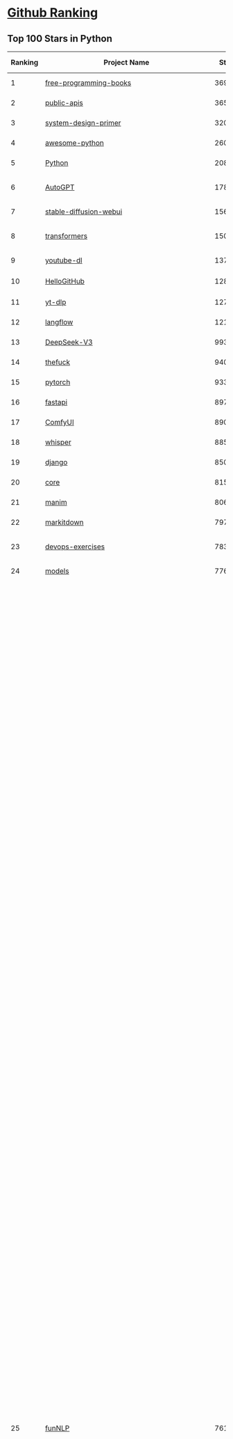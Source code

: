[Github Ranking](../README.md)
==========

## Top 100 Stars in Python

| Ranking | Project Name | Stars | Forks | Language | Open Issues | Description | Last Commit |
| ------- | ------------ | ----- | ----- | -------- | ----------- | ----------- | ----------- |
| 1 | [free-programming-books](https://github.com/EbookFoundation/free-programming-books) | 369752 | 64261 | Python | 17 | :books: Freely available programming books | 2025-09-22T19:41:28Z |
| 2 | [public-apis](https://github.com/public-apis/public-apis) | 365843 | 38421 | Python | 19 | A collective list of free APIs | 2025-05-20T15:56:34Z |
| 3 | [system-design-primer](https://github.com/donnemartin/system-design-primer) | 320666 | 52387 | Python | 252 | Learn how to design large-scale systems. Prep for the system design interview.  Includes Anki flashcards. | 2025-05-21T11:13:33Z |
| 4 | [awesome-python](https://github.com/vinta/awesome-python) | 260964 | 26323 | Python | 0 | An opinionated list of awesome Python frameworks, libraries, software and resources. | 2025-09-17T05:29:57Z |
| 5 | [Python](https://github.com/TheAlgorithms/Python) | 208023 | 47920 | Python | 78 | All Algorithms implemented in Python | 2025-09-23T00:18:07Z |
| 6 | [AutoGPT](https://github.com/Significant-Gravitas/AutoGPT) | 178639 | 45974 | Python | 167 | AutoGPT is the vision of accessible AI for everyone, to use and to build on. Our mission is to provide the tools, so that you can focus on what matters. | 2025-09-23T03:58:40Z |
| 7 | [stable-diffusion-webui](https://github.com/AUTOMATIC1111/stable-diffusion-webui) | 156712 | 29070 | Python | 2368 | Stable Diffusion web UI | 2025-09-17T16:31:20Z |
| 8 | [transformers](https://github.com/huggingface/transformers) | 150111 | 30483 | Python | 1068 | 🤗 Transformers: the model-definition framework for state-of-the-art machine learning models in text, vision, audio, and multimodal models, for both inference and training.  | 2025-09-22T17:36:20Z |
| 9 | [youtube-dl](https://github.com/ytdl-org/youtube-dl) | 137755 | 10486 | Python | 3643 | Command-line program to download videos from YouTube.com and other video sites | 2025-05-04T11:53:05Z |
| 10 | [HelloGitHub](https://github.com/521xueweihan/HelloGitHub) | 128848 | 10741 | Python | 199 | :octocat: 分享 GitHub 上有趣、入门级的开源项目。Share interesting, entry-level open source projects on GitHub. | 2025-08-28T00:48:15Z |
| 11 | [yt-dlp](https://github.com/yt-dlp/yt-dlp) | 127251 | 10208 | Python | 1635 | A feature-rich command-line audio/video downloader | 2025-09-22T19:42:12Z |
| 12 | [langflow](https://github.com/langflow-ai/langflow) | 121715 | 7653 | Python | 422 | Langflow is a powerful tool for building and deploying AI-powered agents and workflows. | 2025-09-23T00:25:36Z |
| 13 | [DeepSeek-V3](https://github.com/deepseek-ai/DeepSeek-V3) | 99380 | 16226 | Python | 36 | None | 2025-08-28T03:24:37Z |
| 14 | [thefuck](https://github.com/nvbn/thefuck) | 94079 | 3765 | Python | 289 | Magnificent app which corrects your previous console command. | 2024-07-19T14:56:13Z |
| 15 | [pytorch](https://github.com/pytorch/pytorch) | 93376 | 25371 | Python | 15710 | Tensors and Dynamic neural networks in Python with strong GPU acceleration | 2025-09-23T04:05:06Z |
| 16 | [fastapi](https://github.com/fastapi/fastapi) | 89712 | 7911 | Python | 46 | FastAPI framework, high performance, easy to learn, fast to code, ready for production | 2025-09-22T19:30:48Z |
| 17 | [ComfyUI](https://github.com/comfyanonymous/ComfyUI) | 89083 | 9940 | Python | 2725 | The most powerful and modular diffusion model GUI, api and backend with a graph/nodes interface. | 2025-09-22T21:34:47Z |
| 18 | [whisper](https://github.com/openai/whisper) | 88524 | 11004 | Python | 0 | Robust Speech Recognition via Large-Scale Weak Supervision | 2025-09-08T10:58:26Z |
| 19 | [django](https://github.com/django/django) | 85087 | 32995 | Python | 0 | The Web framework for perfectionists with deadlines. | 2025-09-23T02:04:42Z |
| 20 | [core](https://github.com/home-assistant/core) | 81502 | 35232 | Python | 2307 | :house_with_garden: Open source home automation that puts local control and privacy first. | 2025-09-23T03:25:52Z |
| 21 | [manim](https://github.com/3b1b/manim) | 80683 | 6884 | Python | 454 | Animation engine for explanatory math videos | 2025-06-14T15:50:43Z |
| 22 | [markitdown](https://github.com/microsoft/markitdown) | 79745 | 4392 | Python | 262 | Python tool for converting files and office documents to Markdown. | 2025-09-08T15:37:34Z |
| 23 | [devops-exercises](https://github.com/bregman-arie/devops-exercises) | 78340 | 17641 | Python | 35 | Linux, Jenkins, AWS, SRE, Prometheus, Docker, Python, Ansible, Git, Kubernetes, Terraform, OpenStack, SQL, NoSQL, Azure, GCP, DNS, Elastic, Network, Virtualization. DevOps Interview Questions | 2025-08-31T18:37:14Z |
| 24 | [models](https://github.com/tensorflow/models) | 77641 | 45469 | Python | 1077 | Models and examples built with TensorFlow | 2025-09-22T21:22:15Z |
| 25 | [funNLP](https://github.com/fighting41love/funNLP) | 76163 | 15001 | Python | 34 | 中英文敏感词、语言检测、中外手机/电话归属地/运营商查询、名字推断性别、手机号抽取、身份证抽取、邮箱抽取、中日文人名库、中文缩写库、拆字词典、词汇情感值、停用词、反动词表、暴恐词表、繁简体转换、英文模拟中文发音、汪峰歌词生成器、职业名称词库、同义词库、反义词库、否定词库、汽车品牌词库、汽车零件词库、连续英文切割、各种中文词向量、公司名字大全、古诗词库、IT词库、财经词库、成语词库、地名词库、历史名人词库、诗词词库、医学词库、饮食词库、法律词库、汽车词库、动物词库、中文聊天语料、中文谣言数据、百度中文问答数据集、句子相似度匹配算法集合、bert资源、文本生成&摘要相关工具、cocoNLP信息抽取工具、国内电话号码正则匹配、清华大学XLORE:中英文跨语言百科知识图谱、清华大学人工智能技术系列报告、自然语言生成、NLU太难了系列、自动对联数据及机器人、用户名黑名单列表、罪名法务名词及分类模型、微信公众号语料、cs224n深度学习自然语言处理课程、中文手写汉字识别、中文自然语言处理 语料/数据集、变量命名神器、分词语料库+代码、任务型对话英文数据集、ASR 语音数据集 + 基于深度学习的中文语音识别系统、笑声检测器、Microsoft多语言数字/单位/如日期时间识别包、中华新华字典数据库及api(包括常用歇后语、成语、词语和汉字)、文档图谱自动生成、SpaCy 中文模型、Common Voice语音识别数据集新版、神经网络关系抽取、基于bert的命名实体识别、关键词(Keyphrase)抽取包pke、基于医疗领域知识图谱的问答系统、基于依存句法与语义角色标注的事件三元组抽取、依存句法分析4万句高质量标注数据、cnocr：用来做中文OCR的Python3包、中文人物关系知识图谱项目、中文nlp竞赛项目及代码汇总、中文字符数据、speech-aligner: 从“人声语音”及其“语言文本”产生音素级别时间对齐标注的工具、AmpliGraph: 知识图谱表示学习(Python)库：知识图谱概念链接预测、Scattertext 文本可视化(python)、语言/知识表示工具：BERT & ERNIE、中文对比英文自然语言处理NLP的区别综述、Synonyms中文近义词工具包、HarvestText领域自适应文本挖掘工具（新词发现-情感分析-实体链接等）、word2word：(Python)方便易用的多语言词-词对集：62种语言/3,564个多语言对、语音识别语料生成工具：从具有音频/字幕的在线视频创建自动语音识别(ASR)语料库、构建医疗实体识别的模型（包含词典和语料标注）、单文档非监督的关键词抽取、Kashgari中使用gpt-2语言模型、开源的金融投资数据提取工具、文本自动摘要库TextTeaser: 仅支持英文、人民日报语料处理工具集、一些关于自然语言的基本模型、基于14W歌曲知识库的问答尝试--功能包括歌词接龙and已知歌词找歌曲以及歌曲歌手歌词三角关系的问答、基于Siamese bilstm模型的相似句子判定模型并提供训练数据集和测试数据集、用Transformer编解码模型实现的根据Hacker News文章标题自动生成评论、用BERT进行序列标记和文本分类的模板代码、LitBank：NLP数据集——支持自然语言处理和计算人文学科任务的100部带标记英文小说语料、百度开源的基准信息抽取系统、虚假新闻数据集、Facebook: LAMA语言模型分析，提供Transformer-XL/BERT/ELMo/GPT预训练语言模型的统一访问接口、CommonsenseQA：面向常识的英文QA挑战、中文知识图谱资料、数据及工具、各大公司内部里大牛分享的技术文档 PDF 或者 PPT、自然语言生成SQL语句（英文）、中文NLP数据增强（EDA）工具、英文NLP数据增强工具 、基于医药知识图谱的智能问答系统、京东商品知识图谱、基于mongodb存储的军事领域知识图谱问答项目、基于远监督的中文关系抽取、语音情感分析、中文ULMFiT-情感分析-文本分类-语料及模型、一个拍照做题程序、世界各国大规模人名库、一个利用有趣中文语料库 qingyun 训练出来的中文聊天机器人、中文聊天机器人seqGAN、省市区镇行政区划数据带拼音标注、教育行业新闻语料库包含自动文摘功能、开放了对话机器人-知识图谱-语义理解-自然语言处理工具及数据、中文知识图谱：基于百度百科中文页面-抽取三元组信息-构建中文知识图谱、masr: 中文语音识别-提供预训练模型-高识别率、Python音频数据增广库、中文全词覆盖BERT及两份阅读理解数据、ConvLab：开源多域端到端对话系统平台、中文自然语言处理数据集、基于最新版本rasa搭建的对话系统、基于TensorFlow和BERT的管道式实体及关系抽取、一个小型的证券知识图谱/知识库、复盘所有NLP比赛的TOP方案、OpenCLaP：多领域开源中文预训练语言模型仓库、UER：基于不同语料+编码器+目标任务的中文预训练模型仓库、中文自然语言处理向量合集、基于金融-司法领域(兼有闲聊性质)的聊天机器人、g2pC：基于上下文的汉语读音自动标记模块、Zincbase 知识图谱构建工具包、诗歌质量评价/细粒度情感诗歌语料库、快速转化「中文数字」和「阿拉伯数字」、百度知道问答语料库、基于知识图谱的问答系统、jieba_fast 加速版的jieba、正则表达式教程、中文阅读理解数据集、基于BERT等最新语言模型的抽取式摘要提取、Python利用深度学习进行文本摘要的综合指南、知识图谱深度学习相关资料整理、维基大规模平行文本语料、StanfordNLP 0.2.0：纯Python版自然语言处理包、NeuralNLP-NeuralClassifier：腾讯开源深度学习文本分类工具、端到端的封闭域对话系统、中文命名实体识别：NeuroNER vs. BertNER、新闻事件线索抽取、2019年百度的三元组抽取比赛：“科学空间队”源码、基于依存句法的开放域文本知识三元组抽取和知识库构建、中文的GPT2训练代码、ML-NLP - 机器学习(Machine Learning)NLP面试中常考到的知识点和代码实现、nlp4han:中文自然语言处理工具集(断句/分词/词性标注/组块/句法分析/语义分析/NER/N元语法/HMM/代词消解/情感分析/拼写检查、XLM：Facebook的跨语言预训练语言模型、用基于BERT的微调和特征提取方法来进行知识图谱百度百科人物词条属性抽取、中文自然语言处理相关的开放任务-数据集-当前最佳结果、CoupletAI - 基于CNN+Bi-LSTM+Attention 的自动对对联系统、抽象知识图谱、MiningZhiDaoQACorpus - 580万百度知道问答数据挖掘项目、brat rapid annotation tool: 序列标注工具、大规模中文知识图谱数据：1.4亿实体、数据增强在机器翻译及其他nlp任务中的应用及效果、allennlp阅读理解:支持多种数据和模型、PDF表格数据提取工具 、 Graphbrain：AI开源软件库和科研工具，目的是促进自动意义提取和文本理解以及知识的探索和推断、简历自动筛选系统、基于命名实体识别的简历自动摘要、中文语言理解测评基准，包括代表性的数据集&基准模型&语料库&排行榜、树洞 OCR 文字识别 、从包含表格的扫描图片中识别表格和文字、语声迁移、Python口语自然语言处理工具集(英文)、 similarity：相似度计算工具包，java编写、海量中文预训练ALBERT模型 、Transformers 2.0 、基于大规模音频数据集Audioset的音频增强 、Poplar：网页版自然语言标注工具、图片文字去除，可用于漫画翻译 、186种语言的数字叫法库、Amazon发布基于知识的人-人开放领域对话数据集 、中文文本纠错模块代码、繁简体转换 、 Python实现的多种文本可读性评价指标、类似于人名/地名/组织机构名的命名体识别数据集 、东南大学《知识图谱》研究生课程(资料)、. 英文拼写检查库 、 wwsearch是企业微信后台自研的全文检索引擎、CHAMELEON：深度学习新闻推荐系统元架构 、 8篇论文梳理BERT相关模型进展与反思、DocSearch：免费文档搜索引擎、 LIDA：轻量交互式对话标注工具 、aili - the fastest in-memory index in the East 东半球最快并发索引 、知识图谱车音工作项目、自然语言生成资源大全 、中日韩分词库mecab的Python接口库、中文文本摘要/关键词提取、汉字字符特征提取器 (featurizer)，提取汉字的特征（发音特征、字形特征）用做深度学习的特征、中文生成任务基准测评 、中文缩写数据集、中文任务基准测评 - 代表性的数据集-基准(预训练)模型-语料库-baseline-工具包-排行榜、PySS3：面向可解释AI的SS3文本分类器机器可视化工具 、中文NLP数据集列表、COPE - 格律诗编辑程序、doccano：基于网页的开源协同多语言文本标注工具 、PreNLP：自然语言预处理库、简单的简历解析器，用来从简历中提取关键信息、用于中文闲聊的GPT2模型：GPT2-chitchat、基于检索聊天机器人多轮响应选择相关资源列表(Leaderboards、Datasets、Papers)、(Colab)抽象文本摘要实现集锦(教程 、词语拼音数据、高效模糊搜索工具、NLP数据增广资源集、微软对话机器人框架 、 GitHub Typo Corpus：大规模GitHub多语言拼写错误/语法错误数据集、TextCluster：短文本聚类预处理模块 Short text cluster、面向语音识别的中文文本规范化、BLINK：最先进的实体链接库、BertPunc：基于BERT的最先进标点修复模型、Tokenizer：快速、可定制的文本词条化库、中文语言理解测评基准，包括代表性的数据集、基准(预训练)模型、语料库、排行榜、spaCy 医学文本挖掘与信息提取 、 NLP任务示例项目代码集、 python拼写检查库、chatbot-list - 行业内关于智能客服、聊天机器人的应用和架构、算法分享和介绍、语音质量评价指标(MOSNet, BSSEval, STOI, PESQ, SRMR)、 用138GB语料训练的法文RoBERTa预训练语言模型 、BERT-NER-Pytorch：三种不同模式的BERT中文NER实验、无道词典 - 有道词典的命令行版本，支持英汉互查和在线查询、2019年NLP亮点回顾、 Chinese medical dialogue data 中文医疗对话数据集 、最好的汉字数字(中文数字)-阿拉伯数字转换工具、 基于百科知识库的中文词语多词义/义项获取与特定句子词语语义消歧、awesome-nlp-sentiment-analysis - 情感分析、情绪原因识别、评价对象和评价词抽取、LineFlow：面向所有深度学习框架的NLP数据高效加载器、中文医学NLP公开资源整理 、MedQuAD：(英文)医学问答数据集、将自然语言数字串解析转换为整数和浮点数、Transfer Learning in Natural Language Processing (NLP) 、面向语音识别的中文/英文发音辞典、Tokenizers：注重性能与多功能性的最先进分词器、CLUENER 细粒度命名实体识别 Fine Grained Named Entity Recognition、 基于BERT的中文命名实体识别、中文谣言数据库、NLP数据集/基准任务大列表、nlp相关的一些论文及代码, 包括主题模型、词向量(Word Embedding)、命名实体识别(NER)、文本分类(Text Classificatin)、文本生成(Text Generation)、文本相似性(Text Similarity)计算等，涉及到各种与nlp相关的算法，基于keras和tensorflow 、Python文本挖掘/NLP实战示例、 Blackstone：面向非结构化法律文本的spaCy pipeline和NLP模型通过同义词替换实现文本“变脸” 、中文 预训练 ELECTREA 模型: 基于对抗学习 pretrain Chinese Model 、albert-chinese-ner - 用预训练语言模型ALBERT做中文NER 、基于GPT2的特定主题文本生成/文本增广、开源预训练语言模型合集、多语言句向量包、编码、标记和实现：一种可控高效的文本生成方法、 英文脏话大列表 、attnvis：GPT2、BERT等transformer语言模型注意力交互可视化、CoVoST：Facebook发布的多语种语音-文本翻译语料库，包括11种语言(法语、德语、荷兰语、俄语、西班牙语、意大利语、土耳其语、波斯语、瑞典语、蒙古语和中文)的语音、文字转录及英文译文、Jiagu自然语言处理工具 - 以BiLSTM等模型为基础，提供知识图谱关系抽取 中文分词 词性标注 命名实体识别 情感分析 新词发现 关键词 文本摘要 文本聚类等功能、用unet实现对文档表格的自动检测，表格重建、NLP事件提取文献资源列表 、 金融领域自然语言处理研究资源大列表、CLUEDatasetSearch - 中英文NLP数据集：搜索所有中文NLP数据集，附常用英文NLP数据集 、medical_NER - 中文医学知识图谱命名实体识别 、(哈佛)讲因果推理的免费书、知识图谱相关学习资料/数据集/工具资源大列表、Forte：灵活强大的自然语言处理pipeline工具集 、Python字符串相似性算法库、PyLaia：面向手写文档分析的深度学习工具包、TextFooler：针对文本分类/推理的对抗文本生成模块、Haystack：灵活、强大的可扩展问答(QA)框架、中文关键短语抽取工具 | 2024-05-10T07:38:24Z |
| 26 | [Deep-Live-Cam](https://github.com/hacksider/Deep-Live-Cam) | 73242 | 10614 | Python | 72 | real time face swap and one-click video deepfake with only a single image | 2025-08-29T06:44:46Z |
| 27 | [d2l-zh](https://github.com/d2l-ai/d2l-zh) | 72538 | 11885 | Python | 0 | 《动手学深度学习》：面向中文读者、能运行、可讨论。中英文版被70多个国家的500多所大学用于教学。 | 2024-07-30T09:32:19Z |
| 28 | [screenshot-to-code](https://github.com/abi/screenshot-to-code) | 70926 | 8788 | Python | 105 | Drop in a screenshot and convert it to clean code (HTML/Tailwind/React/Vue) | 2025-07-27T20:51:24Z |
| 29 | [flask](https://github.com/pallets/flask) | 70416 | 16545 | Python | 4 | The Python micro framework for building web applications. | 2025-09-20T00:33:34Z |
| 30 | [browser-use](https://github.com/browser-use/browser-use) | 70317 | 8229 | Python | 108 | 🌐 Make websites accessible for AI agents. Automate tasks online with ease. | 2025-09-23T01:59:30Z |
| 31 | [PayloadsAllTheThings](https://github.com/swisskyrepo/PayloadsAllTheThings) | 70118 | 15955 | Python | 0 | A list of useful payloads and bypass for Web Application Security and Pentest/CTF | 2025-09-19T12:48:46Z |
| 32 | [awesome-llm-apps](https://github.com/Shubhamsaboo/awesome-llm-apps) | 69847 | 8875 | Python | 5 | Collection of awesome LLM apps with AI Agents and RAG using OpenAI, Anthropic, Gemini and opensource models. | 2025-09-15T05:12:31Z |
| 33 | [awesome-machine-learning](https://github.com/josephmisiti/awesome-machine-learning) | 69838 | 15088 | Python | 1 | A curated list of awesome Machine Learning frameworks, libraries and software. | 2025-08-13T18:34:54Z |
| 34 | [gpt_academic](https://github.com/binary-husky/gpt_academic) | 69246 | 8365 | Python | 265 | 为GPT/GLM等LLM大语言模型提供实用化交互接口，特别优化论文阅读/润色/写作体验，模块化设计，支持自定义快捷按钮&函数插件，支持Python和C++等项目剖析&自译解功能，PDF/LaTex论文翻译&总结功能，支持并行问询多种LLM模型，支持chatglm3等本地模型。接入通义千问, deepseekcoder, 讯飞星火, 文心一言, llama2, rwkv, claude2, moss等。 | 2025-09-20T13:41:26Z |
| 35 | [cpython](https://github.com/python/cpython) | 68990 | 32924 | Python | 7185 | The Python programming language | 2025-09-22T21:46:19Z |
| 36 | [sherlock](https://github.com/sherlock-project/sherlock) | 68822 | 7989 | Python | 75 | Hunt down social media accounts by username across social networks | 2025-09-22T05:09:21Z |
| 37 | [new-pac](https://github.com/Alvin9999/new-pac) | 68585 | 10363 | Python | 445 | 翻墙-科学上网、自由上网、免费科学上网、免费翻墙、fanqiang、油管youtube/视频下载、软件、VPN、一键翻墙浏览器，vps一键搭建翻墙服务器脚本/教程，免费shadowsocks/ss/ssr/v2ray/goflyway账号/节点，翻墙梯子，电脑、手机、iOS、安卓、windows、Mac、Linux、路由器翻墙、科学上网、youtube视频下载、youtube油管镜像/免翻墙网站、美区apple id共享账号、翻墙-科学上网-梯子 | 2025-09-23T04:02:19Z |
| 38 | [ansible](https://github.com/ansible/ansible) | 66509 | 24091 | Python | 583 | Ansible is a radically simple IT automation platform that makes your applications and systems easier to deploy and maintain. Automate everything from code deployment to network configuration to cloud management, in a language that approaches plain English, using SSH, with no agents to install on remote systems. https://docs.ansible.com. | 2025-09-23T00:56:17Z |
| 39 | [gpt4free](https://github.com/xtekky/gpt4free) | 65137 | 13680 | Python | 10 | The official gpt4free repository \| various collection of powerful language models \| o4, o3 and deepseek r1, gpt-4.1, gemini 2.5 | 2025-09-22T22:00:10Z |
| 40 | [OpenHands](https://github.com/All-Hands-AI/OpenHands) | 63694 | 7671 | Python | 341 | 🙌 OpenHands: Code Less, Make More | 2025-09-23T02:54:30Z |
| 41 | [keras](https://github.com/keras-team/keras) | 63421 | 19630 | Python | 228 | Deep Learning for humans | 2025-09-22T16:11:02Z |
| 42 | [scikit-learn](https://github.com/scikit-learn/scikit-learn) | 63420 | 26267 | Python | 1602 | scikit-learn: machine learning in Python | 2025-09-22T12:35:21Z |
| 43 | [annotated_deep_learning_paper_implementations](https://github.com/labmlai/annotated_deep_learning_paper_implementations) | 63293 | 6398 | Python | 24 | 🧑‍🏫 60+ Implementations/tutorials of deep learning papers with side-by-side notes 📝; including transformers (original, xl, switch, feedback, vit, ...), optimizers (adam, adabelief, sophia, ...), gans(cyclegan, stylegan2, ...), 🎮 reinforcement learning (ppo, dqn), capsnet, distillation, ... 🧠 | 2025-09-19T10:18:51Z |
| 44 | [localstack](https://github.com/localstack/localstack) | 60608 | 4253 | Python | 257 | 💻 A fully functional local AWS cloud stack. Develop and test your cloud & Serverless apps offline | 2025-09-22T23:18:52Z |
| 45 | [open-interpreter](https://github.com/openinterpreter/open-interpreter) | 60543 | 5189 | Python | 228 | A natural language interface for computers | 2025-08-06T17:38:07Z |
| 46 | [LLaMA-Factory](https://github.com/hiyouga/LLaMA-Factory) | 59147 | 7231 | Python | 657 | Unified Efficient Fine-Tuning of 100+ LLMs & VLMs (ACL 2024) | 2025-09-22T03:48:26Z |
| 47 | [llama](https://github.com/meta-llama/llama) | 58773 | 9806 | Python | 448 | Inference code for Llama models | 2025-01-26T21:42:26Z |
| 48 | [vllm](https://github.com/vllm-project/vllm) | 58707 | 10287 | Python | 1820 | A high-throughput and memory-efficient inference and serving engine for LLMs | 2025-09-23T04:01:10Z |
| 49 | [MetaGPT](https://github.com/FoundationAgents/MetaGPT) | 58555 | 7080 | Python | 11 | 🌟 The Multi-Agent Framework: First AI Software Company, Towards Natural Language Programming | 2025-06-30T11:45:55Z |
| 50 | [scrapy](https://github.com/scrapy/scrapy) | 58308 | 11052 | Python | 470 | Scrapy, a fast high-level web crawling & scraping framework for Python. | 2025-09-15T09:24:09Z |
| 51 | [Real-Time-Voice-Cloning](https://github.com/CorentinJ/Real-Time-Voice-Cloning) | 57072 | 9241 | Python | 181 | Clone a voice in 5 seconds to generate arbitrary speech in real-time | 2025-09-19T09:37:21Z |
| 52 | [private-gpt](https://github.com/zylon-ai/private-gpt) | 56605 | 7576 | Python | 256 | Interact with your documents using the power of GPT, 100% privately, no data leaks | 2024-11-13T19:30:32Z |
| 53 | [you-get](https://github.com/soimort/you-get) | 56416 | 9806 | Python | 0 | :arrow_double_down: Dumb downloader that scrapes the web | 2025-04-27T15:33:25Z |
| 54 | [openpilot](https://github.com/commaai/openpilot) | 56128 | 10129 | Python | 142 | openpilot is an operating system for robotics. Currently, it upgrades the driver assistance system on 300+ supported cars. | 2025-09-23T03:54:47Z |
| 55 | [face_recognition](https://github.com/ageitgey/face_recognition) | 55472 | 13678 | Python | 774 | The world's simplest facial recognition api for Python and the command line | 2024-08-21T06:22:36Z |
| 56 | [PaddleOCR](https://github.com/PaddlePaddle/PaddleOCR) | 55444 | 8718 | Python | 117 | Turn any PDF or image document into structured data for your AI. A powerful, lightweight OCR toolkit that bridges the gap between images/PDFs and LLMs. Supports 80+ languages. | 2025-09-22T18:29:34Z |
| 57 | [yolov5](https://github.com/ultralytics/yolov5) | 55437 | 17205 | Python | 257 | YOLOv5 🚀 in PyTorch > ONNX > CoreML > TFLite | 2025-09-21T18:48:09Z |
| 58 | [gpt-engineer](https://github.com/AntonOsika/gpt-engineer) | 54883 | 7301 | Python | 31 | CLI platform to experiment with codegen. Precursor to: https://lovable.dev | 2025-05-14T10:15:10Z |
| 59 | [faceswap](https://github.com/deepfakes/faceswap) | 54511 | 13416 | Python | 35 | Deepfakes Software For All | 2025-09-18T13:22:25Z |
| 60 | [rich](https://github.com/Textualize/rich) | 53825 | 1888 | Python | 217 | Rich is a Python library for rich text and beautiful formatting in the terminal. | 2025-08-13T10:52:09Z |
| 61 | [crawl4ai](https://github.com/unclecode/crawl4ai) | 53702 | 5342 | Python | 177 | 🚀🤖 Crawl4AI: Open-source LLM Friendly Web Crawler & Scraper. Don't be shy, join here: https://discord.gg/jP8KfhDhyN | 2025-09-22T11:09:25Z |
| 62 | [hackingtool](https://github.com/Z4nzu/hackingtool) | 53612 | 5805 | Python | 53 | ALL IN ONE Hacking Tool For Hackers | 2025-03-03T15:17:19Z |
| 63 | [requests](https://github.com/psf/requests) | 53302 | 9540 | Python | 204 | A simple, yet elegant, HTTP library. | 2025-09-09T09:00:21Z |
| 64 | [OpenBB](https://github.com/OpenBB-finance/OpenBB) | 52442 | 4990 | Python | 36 | Financial data platform for analysts, quants and AI agents. | 2025-09-18T19:48:00Z |
| 65 | [GPT-SoVITS](https://github.com/RVC-Boss/GPT-SoVITS) | 51065 | 5608 | Python | 733 | 1 min voice data can also be used to train a good TTS model! (few shot voice cloning) | 2025-09-10T07:01:05Z |
| 66 | [grok-1](https://github.com/xai-org/grok-1) | 50516 | 8369 | Python | 0 | Grok open release | 2024-08-30T04:17:25Z |
| 67 | [autogen](https://github.com/microsoft/autogen) | 50059 | 7655 | Python | 401 | A programming framework for agentic AI | 2025-09-18T04:06:24Z |
| 68 | [OpenManus](https://github.com/FoundationAgents/OpenManus) | 49936 | 8742 | Python | 376 | No fortress, purely open ground.  OpenManus is Coming. | 2025-09-22T07:30:01Z |
| 69 | [30-Days-Of-Python](https://github.com/Asabeneh/30-Days-Of-Python) | 49564 | 9479 | Python | 57 | 30 days of Python programming challenge is a step-by-step guide to learn the Python programming language in 30 days. This challenge may take more than100 days, follow your own pace.  These videos may help too: https://www.youtube.com/channel/UC7PNRuno1rzYPb1xLa4yktw | 2025-06-04T21:49:56Z |
| 70 | [professional-programming](https://github.com/charlax/professional-programming) | 48046 | 3826 | Python | 0 | A collection of learning resources for curious software engineers | 2025-09-22T01:22:55Z |
| 71 | [big-list-of-naughty-strings](https://github.com/minimaxir/big-list-of-naughty-strings) | 47422 | 2159 | Python | 69 | The Big List of Naughty Strings is a list of strings which have a high probability of causing issues when used as user-input data. | 2024-04-18T03:26:59Z |
| 72 | [pandas](https://github.com/pandas-dev/pandas) | 46635 | 18996 | Python | 3511 | Flexible and powerful data analysis / manipulation library for Python, providing labeled data structures similar to R data.frame objects, statistical functions, and much more | 2025-09-22T23:37:03Z |
| 73 | [Fooocus](https://github.com/lllyasviel/Fooocus) | 46580 | 7487 | Python | 214 | Focus on prompting and generating | 2025-09-02T20:28:44Z |
| 74 | [odoo](https://github.com/odoo/odoo) | 46062 | 29691 | Python | 3338 | Odoo. Open Source Apps To Grow Your Business. | 2025-09-23T03:10:45Z |
| 75 | [unsloth](https://github.com/unslothai/unsloth) | 46054 | 3761 | Python | 747 | Fine-tuning & Reinforcement Learning for LLMs. 🦥 Train OpenAI gpt-oss, DeepSeek-R1, Qwen3, Gemma 3, TTS 2x faster with 70% less VRAM. | 2025-09-22T06:10:47Z |
| 76 | [ultralytics](https://github.com/ultralytics/ultralytics) | 45903 | 8952 | Python | 225 | Ultralytics YOLO 🚀 | 2025-09-23T03:56:39Z |
| 77 | [text-generation-webui](https://github.com/oobabooga/text-generation-webui) | 45037 | 5786 | Python | 2587 | The definitive Web UI for local AI, with powerful features and easy setup. | 2025-09-22T20:59:23Z |
| 78 | [nanoGPT](https://github.com/karpathy/nanoGPT) | 44625 | 7588 | Python | 230 | The simplest, fastest repository for training/finetuning medium-sized GPTs. | 2024-12-09T23:53:04Z |
| 79 | [MinerU](https://github.com/opendatalab/MinerU) | 44429 | 3674 | Python | 85 | Transforms complex documents like PDFs into LLM-ready markdown/JSON for your Agent workflows. | 2025-09-20T18:50:02Z |
| 80 | [llama_index](https://github.com/run-llama/llama_index) | 44385 | 6390 | Python | 204 | LlamaIndex is the leading framework for building LLM-powered agents over your data. | 2025-09-22T20:06:13Z |
| 81 | [pathway](https://github.com/pathwaycom/pathway) | 43543 | 1325 | Python | 47 | Python ETL framework for stream processing, real-time analytics, LLM pipelines, and RAG. | 2025-09-22T07:47:15Z |
| 82 | [TTS](https://github.com/coqui-ai/TTS) | 42717 | 5628 | Python | 11 | 🐸💬 - a deep learning toolkit for Text-to-Speech, battle-tested in research and production | 2024-08-16T12:07:14Z |
| 83 | [freqtrade](https://github.com/freqtrade/freqtrade) | 42582 | 8670 | Python | 31 | Free, open source crypto trading bot | 2025-09-23T03:13:39Z |
| 84 | [airflow](https://github.com/apache/airflow) | 42515 | 15639 | Python | 1308 | Apache Airflow - A platform to programmatically author, schedule, and monitor workflows | 2025-09-23T03:42:46Z |
| 85 | [python-patterns](https://github.com/faif/python-patterns) | 42133 | 7045 | Python | 11 | A collection of design patterns/idioms in Python | 2025-09-05T18:57:41Z |
| 86 | [sentry](https://github.com/getsentry/sentry) | 42024 | 4437 | Python | 2018 | Developer-first error tracking and performance monitoring | 2025-09-23T03:00:46Z |
| 87 | [stablediffusion](https://github.com/Stability-AI/stablediffusion) | 41783 | 5327 | Python | 248 | High-Resolution Image Synthesis with Latent Diffusion Models | 2025-06-25T14:18:37Z |
| 88 | [diagrams](https://github.com/mingrammer/diagrams) | 41522 | 2673 | Python | 311 | :art: Diagram as Code for prototyping cloud system architectures | 2025-09-19T08:01:57Z |
| 89 | [streamlit](https://github.com/streamlit/streamlit) | 41492 | 3738 | Python | 1120 | Streamlit — A faster way to build and share data apps. | 2025-09-23T02:54:48Z |
| 90 | [ailearning](https://github.com/apachecn/ailearning) | 41478 | 11587 | Python | 3 | AiLearning：数据分析+机器学习实战+线性代数+PyTorch+NLTK+TF2 | 2024-11-12T16:21:55Z |
| 91 | [ai-hedge-fund](https://github.com/virattt/ai-hedge-fund) | 41283 | 7261 | Python | 22 | An AI Hedge Fund Team | 2025-09-21T19:50:47Z |
| 92 | [ColossalAI](https://github.com/hpcaitech/ColossalAI) | 41164 | 4533 | Python | 430 | Making large AI models cheaper, faster and more accessible | 2025-09-23T02:49:44Z |
| 93 | [ChatGLM-6B](https://github.com/zai-org/ChatGLM-6B) | 41129 | 5214 | Python | 558 | ChatGLM-6B: An Open Bilingual Dialogue Language Model \| 开源双语对话语言模型 | 2024-06-27T04:05:25Z |
| 94 | [black](https://github.com/psf/black) | 40961 | 2620 | Python | 323 | The uncompromising Python code formatter | 2025-09-22T06:06:18Z |
| 95 | [mitmproxy](https://github.com/mitmproxy/mitmproxy) | 40623 | 4301 | Python | 344 | An interactive TLS-capable intercepting HTTP proxy for penetration testers and software developers. | 2025-09-08T14:00:10Z |
| 96 | [mem0](https://github.com/mem0ai/mem0) | 40345 | 4249 | Python | 296 | Universal memory layer for AI Agents; Announcing OpenMemory MCP - local and secure memory management. | 2025-09-22T12:58:29Z |
| 97 | [cheat.sh](https://github.com/chubin/cheat.sh) | 40243 | 1876 | Python | 127 | the only cheat sheet you need | 2025-08-08T05:15:06Z |
| 98 | [DeepSpeed](https://github.com/deepspeedai/DeepSpeed) | 40177 | 4562 | Python | 1115 | DeepSpeed is a deep learning optimization library that makes distributed training and inference easy, efficient, and effective. | 2025-09-23T03:32:37Z |
| 99 | [MoneyPrinterTurbo](https://github.com/harry0703/MoneyPrinterTurbo) | 40024 | 5821 | Python | 184 | 利用AI大模型，一键生成高清短视频 Generate short videos with one click using AI LLM. | 2025-06-11T06:34:54Z |
| 100 | [gradio](https://github.com/gradio-app/gradio) | 39985 | 3070 | Python | 390 | Build and share delightful machine learning apps, all in Python. 🌟 Star to support our work! | 2025-09-22T16:41:55Z |


